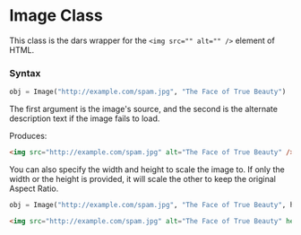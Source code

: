 # Image Class

This class is the dars wrapper for the `<img src="" alt="" />` element of HTML.

### Syntax

```python
obj = Image("http://example.com/spam.jpg", "The Face of True Beauty")
```

The first argument is the image's source, and the second is the alternate description text if the image fails to load.

Produces:

```HTML
<img src="http://example.com/spam.jpg" alt="The Face of True Beauty" />
```

You can also specify the width and height to scale the image to. If only the width or the height is provided, it will scale the other to keep the original Aspect Ratio.

```python
obj = Image("http://example.com/spam.jpg", "The Face of True Beauty", height=2000)
```

```HTML
<img src="http://example.com/spam.jpg" alt="The Face of True Beauty" height="2000"/>
```
